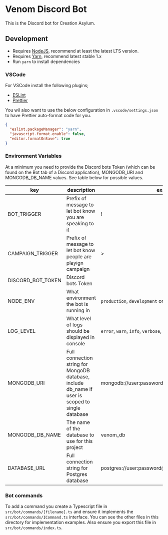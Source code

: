 # Venom Discord Bot

This is the Discord bot for Creation Asylum.

## Development

- Requires [NodeJS](https://nodejs.org/), recommend at least the latest LTS version.
- Requires [Yarn](https://classic.yarnpkg.com/lang/en/), recommend latest stable 1.x
- Run `yarn` to install dependencies

### VSCode

For VSCode install the following plugins;

- [ESLint](https://marketplace.visualstudio.com/items?itemName=dbaeumer.vscode-eslint)
- [Prettier](https://marketplace.visualstudio.com/items?itemName=esbenp.prettier-vscode)

You wil also want to use the below configuration in `.vscode/settings.json` to have Prettier auto-format code for you.

```json
{
  "eslint.packageManager": "yarn",
  "javascript.format.enable": false,
  "editor.formatOnSave": true
}
```

### Environment Variables

At a minimum you need to provide the Discord bots Token (which can be found on the Bot tab of a Discord application), MONGODB_URI and MONGODB_DB_NAME values. See table below for possible values.

| key               | description                                                                                       | example                                                |
| ----------------- | ------------------------------------------------------------------------------------------------- | ------------------------------------------------------ |
| BOT_TRIGGER       | Prefix of message to let bot know you are speaking to it                                          | !                                                      |
| CAMPAIGN_TRIGGER  | Prefix of message to let bot know people are playign campaign                                     | >                                                      |
| DISCORD_BOT_TOKEN | Discord bots Token                                                                                |                                                        |
| NODE_ENV          | What environment the bot is running in                                                            | `production`, `development` or `test`                  |
| LOG_LEVEL         | What level of logs should be displayed in console                                                 | `error`, `warn`, `info`, `verbose`, `debug` or `silly` |
| MONGODB_URI       | Full connection string for MongoDB database, include db_name if user is scoped to single database | mongodb://user:password@localhost:27017/venom_db       |
| MONGODB_DB_NAME   | The name of the database to use for this project                                                  | venom_db                                               |
| DATABASE_URL      | Full connection string for Postgres database                                                      | postgres://user:password@localhost:5432/db_name        |

### Bot commands

To add a command you create a Typescript file in `src/bot/commands/[filename].ts` and ensure it implements the `src/bot/commands/ICommand.ts` interface. You can see the other files in this directory for implementation examples. Also ensure you export this file in `src/bot/commands/index.ts`.
